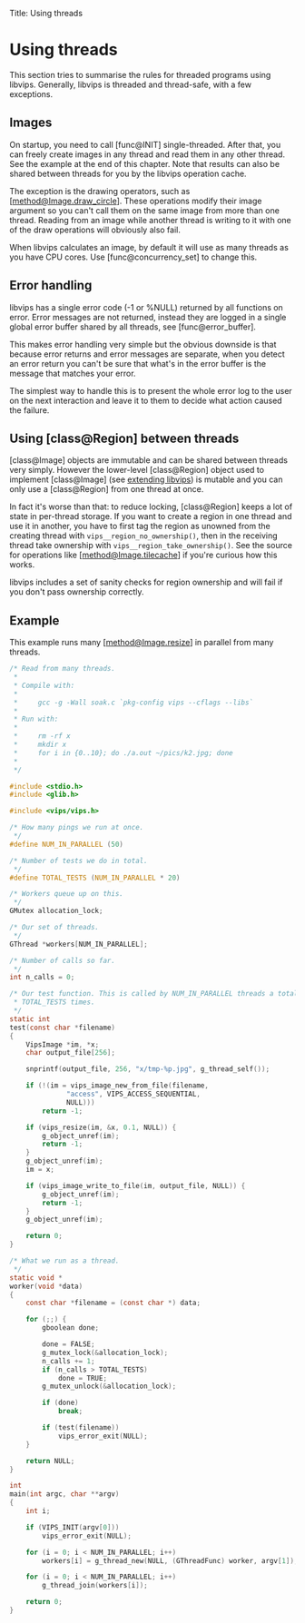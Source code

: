Title: Using threads

# Using threads

This section tries to summarise the rules for threaded programs using
libvips. Generally, libvips is threaded and thread-safe, with a few
exceptions.

## Images

On startup, you need to call [func@INIT] single-threaded. After that,
you can freely create images in any thread and read them in any other
thread. See the example at the end of this chapter.
Note that results can also be shared between threads for you by the
libvips operation cache.

The exception is the drawing operators, such as [method@Image.draw_circle].
These operations modify their image argument so you can't call them on
the same image from more than one thread. Reading from an image while
another thread is writing to it with one of the draw operations will
obviously also fail.

When libvips calculates an image, by default it will use as many
threads as you have CPU cores. Use [func@concurrency_set] to change this.

## Error handling

libvips has a single error code (-1 or %NULL) returned by all functions
on error. Error messages are not returned, instead they are logged
in a single global error buffer shared by all threads, see
[func@error_buffer].

This makes error handling very simple but the obvious downside is that
because error returns and error messages are separate, when you
detect an error return you can't be
sure that what's in the error buffer is the message that matches your
error.

The simplest way to handle this is to present the whole error log to
the user on the next interaction and leave it to them to decide what
action caused the failure.

## Using [class@Region] between threads

[class@Image] objects are immutable and can be shared between
threads very simply. However the lower-level [class@Region] object
used to implement [class@Image] (see [extending libvips](extending.html)) is
mutable and you can only use a [class@Region] from one thread at once.

In fact it's worse than that: to reduce locking, [class@Region] keeps a
lot of state in per-thread storage. If you want to create a region in
one thread and use it in another, you have to first tag the region as
unowned from the creating thread with `vips__region_no_ownership()`, then
in the receiving thread take ownership with
`vips__region_take_ownership()`. See the source for operations like
[method@Image.tilecache] if you're curious how this works.

libvips includes a set of sanity checks for region ownership and will
fail if you don't pass ownership correctly.

## Example

This example runs many [method@Image.resize] in parallel from many threads.

```c
/* Read from many threads.
 *
 * Compile with:
 *
 *     gcc -g -Wall soak.c `pkg-config vips --cflags --libs`
 *
 * Run with:
 *
 *     rm -rf x
 *     mkdir x
 *     for i in {0..10}; do ./a.out ~/pics/k2.jpg; done
 *
 */

#include <stdio.h>
#include <glib.h>

#include <vips/vips.h>

/* How many pings we run at once.
 */
#define NUM_IN_PARALLEL (50)

/* Number of tests we do in total.
 */
#define TOTAL_TESTS (NUM_IN_PARALLEL * 20)

/* Workers queue up on this.
 */
GMutex allocation_lock;

/* Our set of threads.
 */
GThread *workers[NUM_IN_PARALLEL];

/* Number of calls so far.
 */
int n_calls = 0;

/* Our test function. This is called by NUM_IN_PARALLEL threads a total of
 * TOTAL_TESTS times.
 */
static int
test(const char *filename)
{
    VipsImage *im, *x;
    char output_file[256];

    snprintf(output_file, 256, "x/tmp-%p.jpg", g_thread_self());

    if (!(im = vips_image_new_from_file(filename,
              "access", VIPS_ACCESS_SEQUENTIAL,
              NULL)))
        return -1;

    if (vips_resize(im, &x, 0.1, NULL)) {
        g_object_unref(im);
        return -1;
    }
    g_object_unref(im);
    im = x;

    if (vips_image_write_to_file(im, output_file, NULL)) {
        g_object_unref(im);
        return -1;
    }
    g_object_unref(im);

    return 0;
}

/* What we run as a thread.
 */
static void *
worker(void *data)
{
    const char *filename = (const char *) data;

    for (;;) {
        gboolean done;

        done = FALSE;
        g_mutex_lock(&allocation_lock);
        n_calls += 1;
        if (n_calls > TOTAL_TESTS)
            done = TRUE;
        g_mutex_unlock(&allocation_lock);

        if (done)
            break;

        if (test(filename))
            vips_error_exit(NULL);
    }

    return NULL;
}

int
main(int argc, char **argv)
{
    int i;

    if (VIPS_INIT(argv[0]))
        vips_error_exit(NULL);

    for (i = 0; i < NUM_IN_PARALLEL; i++)
        workers[i] = g_thread_new(NULL, (GThreadFunc) worker, argv[1]);

    for (i = 0; i < NUM_IN_PARALLEL; i++)
        g_thread_join(workers[i]);

    return 0;
}
```

